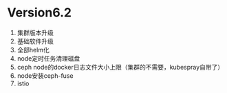 # Version6.2

1. 集群版本升级
2. 基础软件升级
3. 全部helm化
4. node定时任务清理磁盘
5. ceph node的docker日志文件大小上限（集群的不需要，kubespray自带了）
6. node安装ceph-fuse
7. istio

